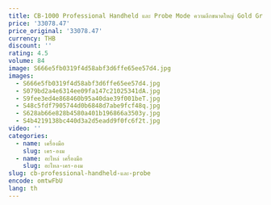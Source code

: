 ```yaml
---
title: CB-1000 Professional Handheld และ Probe Mode ความลึกขนาดใหญ่ Gold Ground ค้นหาเครื่องตรวจจับโลหะใต้ดินดี
price: '33078.47'
price_original: '33078.47'
currency: THB
discount: ''
rating: 4.5
volume: 84
image: S666e5fb0319f4d58abf3d6ffe65ee57d4.jpg
images:
  - S666e5fb0319f4d58abf3d6ffe65ee57d4.jpg
  - S079bd2a4e6314ee09fa147c21025341dA.jpg
  - S9fee3ed4e868460b95a40dae39f001beT.jpg
  - S48c5fdf7905744d0b6848d7abe9fcf48q.jpg
  - S628ab66e828b4580a401b196866a3503y.jpg
  - S4b4219138bc440d3a2d5eadd9f0fc6f2t.jpg
video: ''
categories:
  - name: เครื่องมือ
    slug: เคร-องม
  - name: อะไหล่ เครื่องมือ
    slug: อะไหล-เคร-องม
slug: cb-professional-handheld-และ-probe
encode: omtwFbU
lang: th
---
```

  